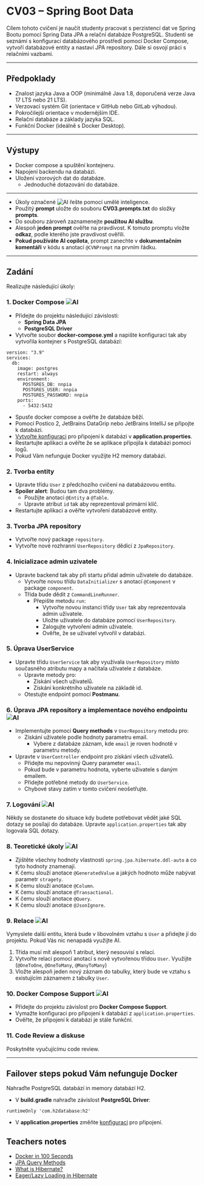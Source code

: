 # CV03 – Spring Boot Data

Cílem tohoto cvičení je naučit studenty pracovat s perzistencí dat ve Spring Bootu pomocí Spring Data JPA a relační databáze PostgreSQL. Studenti se seznámí s konfigurací databázového prostředí pomocí Docker Compose, vytvoří databázové entity a nastaví JPA repository. Dále si osvojí práci s relačními vazbami.

---

## Předpoklady

- Znalost jazyka Java a OOP (minimálně Java 1.8, doporučená verze Java 17 LTS nebo 21 LTS).
- Verzovací systém Git (orientace v GitHub nebo GitLab výhodou).
- Pokročilejší orientace v modernějším IDE.
- Relační databáze a základy jazyka SQL.
- Funkční Docker (ideálně s Docker Desktop).

---

## Výstupy

- Docker compose a spuštění kontejneru.
- Napojení backendu na databázi.
- Uložení vzorových dat do databáze.
    - Jednoduché dotazování do databáze.

---

- Úkoly označené ![AI](https://img.shields.io/badge/AI-yellow) řešte pomocí umělé inteligence.
- Použitý **prompt** uložte do souboru **CV03.prompts.txt** do složky **prompts**.
- Do souboru zároveň zaznamenejte **použitou AI službu**.
- Alespoň **jeden prompt** ověřte na pravdivost. K tomuto promptu vložte **odkaz**, podle kterého jste pravdivost ověřili.
- **Pokud používáte AI copilota**, prompt zanechte v **dokumentačním komentáři** v kódu s anotací `@CVNPrompt` na prvním řádku.

---

## Zadání

Realizujte následující úkoly:

### 1. Docker Compose ![AI](https://img.shields.io/badge/AI-yellow)

- Přidejte do projektu následující závislosti:
    - **Spring Data JPA**
    - **PostgreSQL Driver**
- Vytvořte soubor **docker-compose.yml** a napište konfiguraci tak aby vytvořila kontejner s PostgreSQL databází:
```
version: "3.9"
services:
  db:
    image: postgres
    restart: always
    environment:
      POSTGRES_DB: nnpia
      POSTGRES_USER: nnpia
      POSTGRES_PASSWORD: nnpia
    ports:
      - 5432:5432
```
- Spusťe docker compose a ověřte že databáze běží.
- Pomocí Postico 2, JetBrains DataGrip nebo JetBrains IntelliJ se připojte k databázi.
- [Vytvořte konfiguraci](https://www.codejava.net/frameworks/spring-boot/connect-to-postgresql-database-examples) pro připojení k databázi v **application.properties**.
- Restartujte aplikaci a ověřte že se aplikace připojila k databázi pomocí logů.
- Pokud Vám nefunguje Docker využijte H2 memory databázi.

### **2. Tvorba entity**

- Upravte třídu `User` z předchozího cvičení na databázovou entitu.
- **Spoiler alert**: Budou tam dva problémy.
    - Použijte anotaci `@Entity` a `@Table`.
    - Upravte atribut `id` tak aby reprezentoval primární klíč.
- Restartujte aplikaci a ověřte vytvoření databázové entity.

### **3. Tvorba JPA repository**

- Vytvořte nový package `repository`.
- Vytvořte nové rozhranní `UserRepository` dědící z `JpaRepository`.

### **4. Inicializace admin uzivatele**

- Upravte backend tak aby při startu přidal admin uživatele do databáze.
    - Vytvořte novou třídu `DataInitializer` s anotací `@Component` v package `component`.
    - Třída bude dědit z `CommandLineRunner`.
        - Přepište metodu `run`:
            - Vytvořte novou instanci třídy `User` tak aby reprezentovala admin uživatele.
            - Uložte uživatele do databáze pomocí `UserRepository`.
            - Zalogujte vytvoření admin uživatele.
            - Ověřte, že se uživatel vytvořil v databázi.

### **5. Úprava UserService**

- Upravte třídu `UserService` tak aby využívala `UserRepository` místo současného atributu mapy a načítala uživatele z databáze.
    - Upravte metody pro:
        - Získání všech uživatelů.
        - Získání konkrétního uživatele na základě id.
  - Otestujte endpoint pomocí **Postmanu**.

### **6. Úprava JPA repository a implementace nového endpointu** ![AI](https://img.shields.io/badge/AI-yellow)

- Implementujte pomocí **Query methods** v `UserRepository` metodu pro:
    - Získání uživatele podle hodnoty parametru email.
      - Vybere z databáze záznam, kde `email` je roven hodnotě v parametru metody.
- Upravte v `UserController` endpoint pro získání všech uživatelů.
  - Přidejte mu nepovinný Query parameter `email`.
  - Pokud bude v parametru hodnota, vyberte uživatele s daným emailem.
  - Přidejte potřebné metody do `UserService`.
  - Chybové stavy zatím v tomto cvičení neošetřujte.

### **7. Logování** ![AI](https://img.shields.io/badge/AI-yellow)

Někdy se dostanete do situace kdy budete potřebovat vědět jaké SQL dotazy se posílají do databáze. Upravte `application.properties` tak aby logovala SQL dotazy.

### **8. Teoretické úkoly** ![AI](https://img.shields.io/badge/AI-yellow)

- Zjištěte všechny hodnoty vlastnosti `spring.jpa.hibernate.ddl-auto` a co tyto hodnoty znamenají.
- K čemu slouží anotace `@GeneratedValue` a jakých hodnoto může nabývat parametr `stragety`.
- K čemu slouží anotace `@Column`.
- K čemu slouží anotace `@Transactional`.
- K čemu slouží anotace `@Query`.
- K čemu slouží anotace `@JsonIgnore`.

### **9. Relace** ![AI](https://img.shields.io/badge/AI-yellow)

Vymyslete další entitu, která bude v libovolném vztahu s `User` a přidejte jí do projektu. Pokud Vás nic nenapadá využijte AI.

1. Třída musí mít alespoň 1 atribut, který nesouvisí s relací.
2. Vytvořte relaci pomocí anotací s nově vytvořenou třídou `User`. Využijte (`@OneToOne`, `@OneToMany`, `@ManyToMany`)
3. Vložte alespoň jeden nový záznam do tabulky, který bude ve vztahu s existujícím záznamem z tabulky `User`.

### **10. Docker Compose Support** ![AI](https://img.shields.io/badge/AI-yellow)

- Přidejte do projektu závislost pro **Docker Compose Support**.
- Vymažte konfiguraci pro připojení k databázi z `application.properties`.
- Ověřte, že připojení k databázi je stále funkční.

### 11. Code Review a diskuse
Poskytněte vyučujícímu code review.

---

## Failover steps pokud Vám nefunguje Docker

Nahraďte PostgreSQL databází in memory databází H2.

- V **build.gradle** nahraďte závislost **PostgreSQL Driver**:
```
runtimeOnly 'com.h2database:h2'
```
- V **application.properties** změňte [konfiguraci](https://www.baeldung.com/spring-boot-h2-database#database-configuration) pro připojení.

## Teachers notes

- [Docker in 100 Seconds](https://www.youtube.com/watch?v=Gjnup-PuquQ)
- [JPA Query Methods](https://docs.spring.io/spring-data/jpa/reference/jpa/query-methods.html)
- [What is Hibernate?](https://www.theserverside.com/definition/Hibernate)
- [Eager/Lazy Loading in Hibernate](https://www.baeldung.com/hibernate-lazy-eager-loading)
